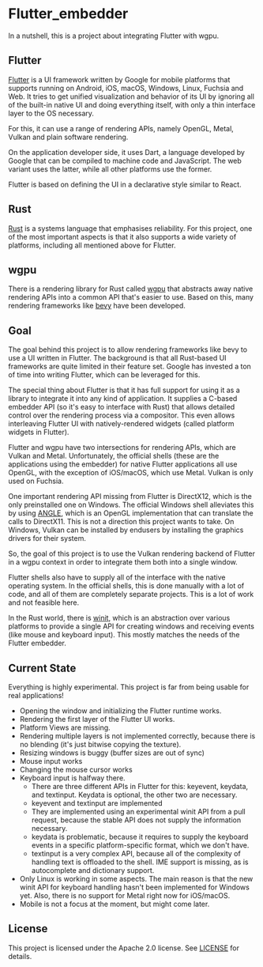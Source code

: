 # Flutter_embedder

In a nutshell, this is a project about integrating Flutter with wgpu.

## Flutter

[Flutter](https://flutter.dev/) is a UI framework written by Google for mobile platforms that supports running on Android, iOS, macOS, Windows, Linux, Fuchsia and Web. It tries to get unified visualization and behavior of its UI by ignoring all of the built-in native UI and doing everything itself, with only a thin interface layer to the OS necessary.

For this, it can use a range of rendering APIs, namely OpenGL, Metal, Vulkan and plain software rendering.

On the application developer side, it uses Dart, a language developed by Google that can be compiled to machine code and JavaScript. The web variant uses the latter, while all other platforms use the former.

Flutter is based on defining the UI in a declarative style similar to React.

## Rust

[Rust](https://www.rust-lang.org/) is a systems language that emphasises reliability. For this project, one of the most important aspects is that it also supports a wide variety of platforms, including all mentioned above for Flutter.

## wgpu

There is a rendering library for Rust called [wgpu](https://wgpu.rs/) that abstracts away native rendering APIs into a common API that's easier to use. Based on this, many rendering frameworks like [bevy](https://bevyengine.org/) have been developed.

## Goal

The goal behind this project is to allow rendering frameworks like bevy to use a UI written in Flutter. The background is that all Rust-based UI frameworks are quite limited in their feature set. Google has invested a ton of time into writing Flutter, which can be leveraged for this.

The special thing about Flutter is that it has full support for using it as a library to integrate it into any kind of application. It supplies a C-based embedder API (so it's easy to interface with Rust) that allows detailed control over the rendering process via a compositor. This even allows interleaving Flutter UI with natively-rendered widgets (called platform widgets in Flutter).

Flutter and wgpu have two intersections for rendering APIs, which are Vulkan and Metal. Unfortunately, the official shells (these are the applications using the embedder) for native Flutter applications all use OpenGL, with the exception of iOS/macOS, which use Metal. Vulkan is only used on Fuchsia.

One important rendering API missing from Flutter is DirectX12, which is the only preinstalled one on Windows. The official Windows shell alleviates this by using [ANGLE](https://github.com/google/angle), which is an OpenGL implementation that can translate the calls to DirectX11. This is not a direction this project wants to take. On Windows, Vulkan can be installed by endusers by installing the graphics drivers for their system.

So, the goal of this project is to use the Vulkan rendering backend of Flutter in a wgpu context in order to integrate them both into a single window.

Flutter shells also have to supply all of the interface with the native operating system. In the official shells, this is done manually with a lot of code, and all of them are completely separate projects. This is a lot of work and not feasible here.

In the Rust world, there is [winit](https://github.com/rust-windowing/winit), which is an abstraction over various platforms to provide a single API for creating windows and receiving events (like mouse and keyboard input). This mostly matches the needs of the Flutter embedder.

## Current State

Everything is highly experimental. This project is far from being usable for real applications!

- Opening the window and initializing the Flutter runtime works.
- Rendering the first layer of the Flutter UI works.
- Platform Views are missing.
- Rendering multiple layers is not implemented correctly, because there is no blending (it's just bitwise copying the texture).
- Resizing windows is buggy (buffer sizes are out of sync)
- Mouse input works
- Changing the mouse cursor works
- Keyboard input is halfway there.
  - There are three different APIs in Flutter for this: keyevent, keydata, and textinput. Keydata is optional, the other two are necessary.
  - keyevent and textinput are implemented
  - They are implemented using an experimental winit API from a pull request, because the stable API does not supply the information necessary.
  - keydata is problematic, because it requires to supply the keyboard events in a specific platform-specific format, which we don't have.
  - textinput is a very complex API, because all of the complexity of handling text is offloaded to the shell. IME support is missing, as is autocomplete and dictionary support.
- Only Linux is working in some aspects. The main reason is that the new winit API for keyboard handling hasn't been implemented for Windows yet. Also, there is no support for Metal right now for iOS/macOS.
- Mobile is not a focus at the moment, but might come later.

## License

This project is licensed under the Apache 2.0 license. See [LICENSE](./LICENSE) for details.
